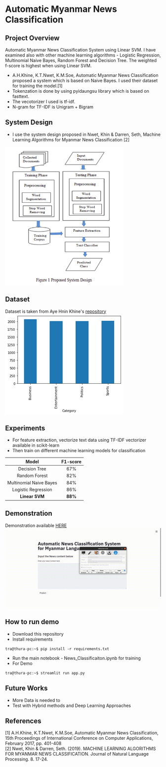 # Automatic Myanmar News Classification

## Project Overview

Automatic Myanmar News Classification System using Linear SVM. I have examined also with other machine learning algorithms - Logistic Regression, Multinomial Naive Bayes, Random Forest and Decision Tree. The weighted f-score is highest when using Linear SVM.
- A.H.Khine, K.T.Nwet, K.M.Soe, Automatic Myanmar News Classification proposed a system which is based on Naive Bayes. I used their dataset for training the model.[1]
- Tokenzation is done by using pyidaungsu library which is based on fasttext.
- The vecotorizer I used is tf-idf.
- N-gram for TF-IDF is Unigram + Bigram

## System Design

- I use the system design proposed in Nwet, Khin & Darren, Seth, Machine Learning Algorithms for Myanmar News Classification [2] 

![System](system_design.png)

## Dataset

Dataset is taken from Aye Hnin Khine's [repository](https://github.com/ayehninnkhine/MyanmarNewsClassificationSystem)
![Dataset](media/news.png)

## Experiments

- For feature extraction, vectorize text data using TF-IDF vectorizer available in scikit-learn
- Then train on different machine learning models for classification

| Model                       | F1-score     |
|:---------------------------:|:------------:|
| Decision Tree               | 67%          |
| Random Forest               | 82%          |
| Multinomial Naive Bayes     | 84%          |
| Logistic Regression         | 86%          |
| **Linear SVM**              | **88%**      |

## Demonstration

Demonstration available [HERE](https://share.streamlit.io/thuraaung1601/automatic-myanmar-news-classification/main/app.py)
![Demo](media/result.gif)

## How to run demo
- Download this repository
- Install requirements
```{r, engine='bash', count_lines}
tra@thura-pc:~$ pip install -r requirements.txt
```
- Run the main notebook - News_Classificaiton.ipynb for training
- For Demo
```{r, engine='bash', count_lines}
tra@thura-pc:~$ streamlit run app.py
```
## Future Works
- More Data is needed to
- Test with Hybrid methods and Deep Learning Approaches

## References 
[1] A.H.Khine, K.T.Nwet, K.M.Soe, Automatic Myanmar News Classification, 15th Proceedings of International Conference on Computer Applications, February 2017, pp. 401-408
<br/>
[2] Nwet, Khin & Darren, Seth. (2019). MACHINE LEARNING ALGORITHMS FOR MYANMAR NEWS CLASSIFICATION. Journal of Natural Language Processing. 8. 17-24. 


